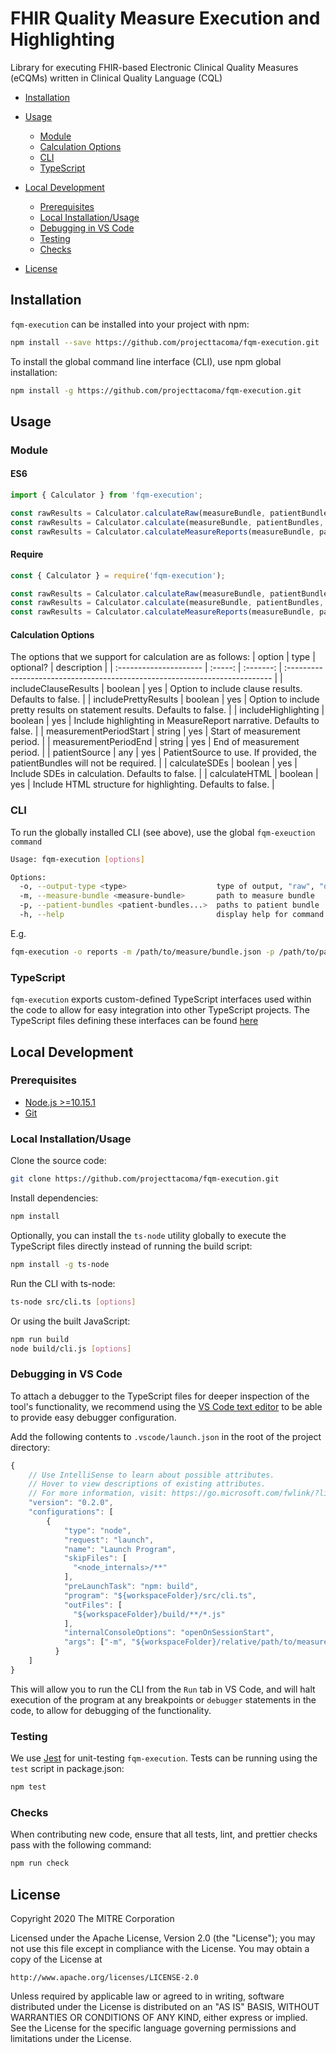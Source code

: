 # FHIR Quality Measure Execution and Highlighting

Library for executing FHIR-based Electronic Clinical Quality Measures (eCQMs) written in Clinical Quality Language (CQL)

*   [Installation](#installation)
*   [Usage](#usage)
    *   [Module](#module)
    *   [Calculation Options](#calculation-options)
    *   [CLI](#cli)
    *   [TypeScript](#typescript)

*   [Local Development](#local-development)
    *   [Prerequisites](#prerequisites)
    *   [Local Installation/Usage](#local-installation%2Fusage)
    *   [Debugging in VS Code](#debugging-in-vs-code)
    *   [Testing](#testing)
    *   [Checks](#checks)

*   [License](#license)

## Installation

`fqm-execution` can be installed into your project with npm:

``` bash
npm install --save https://github.com/projecttacoma/fqm-execution.git
```

To install the global command line interface (CLI), use npm global installation:

``` bash
npm install -g https://github.com/projecttacoma/fqm-execution.git
```

## Usage

### Module

#### ES6
``` JavaScript
import { Calculator } from 'fqm-execution';

const rawResults = Calculator.calculateRaw(measureBundle, patientBundles, options); // Get raw results from CQL engine for each patient
const rawResults = Calculator.calculate(measureBundle, patientBundles, options); // Get detailed population results for each patient
const rawResults = Calculator.calculateMeasureReports(measureBundle, patientBundles, options); // Get individual FHIR MeasureReports for each patient
```

#### Require
``` JavaScript
const { Calculator } = require('fqm-execution');

const rawResults = Calculator.calculateRaw(measureBundle, patientBundles, options); // Get raw results from CQL engine for each patient
const rawResults = Calculator.calculate(measureBundle, patientBundles, options); // Get detailed population results for each patient
const rawResults = Calculator.calculateMeasureReports(measureBundle, patientBundles, options); // Get individual FHIR MeasureReports for each patient
```

#### Calculation Options

The options that we support for calculation are as follows:
| option                 |  type   | optional? | description                                                                 |
| :--------------------- | :-----: | :-------: | :-------------------------------------------------------------------------- |
| includeClauseResults   | boolean |    yes    |                        Option to include clause results. Defaults to false. |
| includePrettyResults   | boolean |    yes    |   Option to include pretty results on statement results. Defaults to false. |
| includeHighlighting    | boolean |    yes    |         Include highlighting in MeasureReport narrative. Defaults to false. |
| measurementPeriodStart | string  |    yes    |                                                Start of measurement period. |
| measurementPeriodEnd   | string  |    yes    |                                                  End of measurement period. |
| patientSource          |   any   |    yes    | PatientSource to use. If provided, the patientBundles will not be required. |
| calculateSDEs          | boolean |    yes    |                             Include SDEs in calculation. Defaults to false. |
| calculateHTML          | boolean |    yes    |                 Include HTML structure for highlighting. Defaults to false. |

### CLI

To run the globally installed CLI (see above), use the global `fqm-exeuction command`

``` bash
Usage: fqm-execution [options]

Options:
  -o, --output-type <type>                    type of output, "raw", "detailed", "reports" (default: "detailed")
  -m, --measure-bundle <measure-bundle>       path to measure bundle
  -p, --patient-bundles <patient-bundles...>  paths to patient bundle
  -h, --help                                  display help for command
```

E.g.

``` bash
fqm-execution -o reports -m /path/to/measure/bundle.json -p /path/to/patient1/bundle.json > reports.json
```

### TypeScript

`fqm-execution` exports custom-defined TypeScript interfaces used within the code to allow for easy integration into other TypeScript projects. The TypeScript files defining these interfaces can be found [here](https://github.com/projecttacoma/fqm-execution/tree/master/src/types)

## Local Development

### Prerequisites

*   [Node.js >=10.15.1](https://nodejs.org/en/)
*   [Git](https://git-scm.com/)

### Local Installation/Usage

Clone the source code:

``` bash
git clone https://github.com/projecttacoma/fqm-execution.git
```

Install dependencies:

``` bash
npm install
```

Optionally, you can install the `ts-node` utility globally to execute the TypeScript files directly instead of running the build script:

``` bash
npm install -g ts-node
```

Run the CLI with ts-node:

``` bash
ts-node src/cli.ts [options]
```

Or using the built JavaScript:

``` bash
npm run build
node build/cli.js [options]
```

### Debugging in VS Code

To attach a debugger to the TypeScript files for deeper inspection of the tool's functionality, we recommend using the [VS Code text editor](https://code.visualstudio.com/) to be able to provide easy debugger configuration.

Add the following contents to `.vscode/launch.json` in the root of the project directory:

``` JavaScript
{
    // Use IntelliSense to learn about possible attributes.
    // Hover to view descriptions of existing attributes.
    // For more information, visit: https://go.microsoft.com/fwlink/?linkid=830387
    "version": "0.2.0",
    "configurations": [
        {
            "type": "node",
            "request": "launch",
            "name": "Launch Program",
            "skipFiles": [
              "<node_internals>/**"
            ],
            "preLaunchTask": "npm: build",
            "program": "${workspaceFolder}/src/cli.ts",
            "outFiles": [
              "${workspaceFolder}/build/**/*.js"
            ],
            "internalConsoleOptions": "openOnSessionStart",
            "args": ["-m", "${workspaceFolder}/relative/path/to/measure/bundle.json", "-p", "${workspaceFolder}/relative/path/to/patient/bundle.json", "-o", "<reports | detailed | raw>"]
          }
    ]
}

```

This will allow you to run the CLI from the `Run` tab in VS Code, and will halt execution of the program at any breakpoints or `debugger` statements in the code, to allow for debugging of the functionality.

### Testing

We use [Jest](https://jestjs.io/en/) for unit-testing `fqm-execution`. Tests can be running using the `test` script in package.json:

``` bash
npm test
```

### Checks

When contributing new code, ensure that all tests, lint, and prettier checks pass with the following command:

``` bash
npm run check
```

## License

Copyright 2020 The MITRE Corporation

Licensed under the Apache License, Version 2.0 (the "License"); you may not use this file except in compliance with the License. You may obtain a copy of the License at

```
http://www.apache.org/licenses/LICENSE-2.0
```

Unless required by applicable law or agreed to in writing, software distributed under the License is distributed on an "AS IS" BASIS, WITHOUT WARRANTIES OR CONDITIONS OF ANY KIND, either express or implied. See the License for the specific language governing permissions and limitations under the License.
